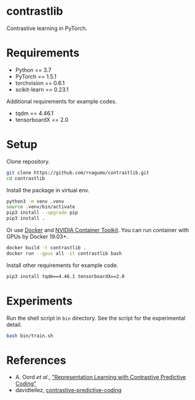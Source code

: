 
# contrastlib

Contrastive learning in PyTorch.

# Requirements

* Python == 3.7
* PyTorch == 1.5.1
* torchvision == 0.6.1
* scikit-learn == 0.23.1

Additional requirements for example codes.

* tqdm == 4.46.1
* tensorboardX == 2.0

# Setup

Clone repository.

```bash
git clone https://github.com/rnagumo/contrastlib.git
cd contrastlib
```

Install the package in virtual env.

```bash
python3 -m venv .venv
source .venv/bin/activate
pip3 install --upgrade pip
pip3 install .
```

Or use [Docker](https://docs.docker.com/get-docker/) and [NVIDIA Container Toolkit](https://github.com/NVIDIA/nvidia-docker). You can run container with GPUs by Docker 19.03+.

```bash
docker build -t contrastlib .
docker run --gpus all -it contrastlib bash
```

Install other requirements for example code.

```bash
pip3 install tqdm==4.46.1 tensorboardX==2.0
```

# Experiments

Run the shell script in `bin` directory. See the script for the experimental detail.

```bash
bash bin/train.sh
```

# References

* A. Oord *et al*., ["Representation Learning with Contrastive Predictive Coding"](http://arxiv.org/abs/1807.03748)
* davidtellez, [contrastive-predictive-coding](https://github.com/davidtellez/contrastive-predictive-coding)
